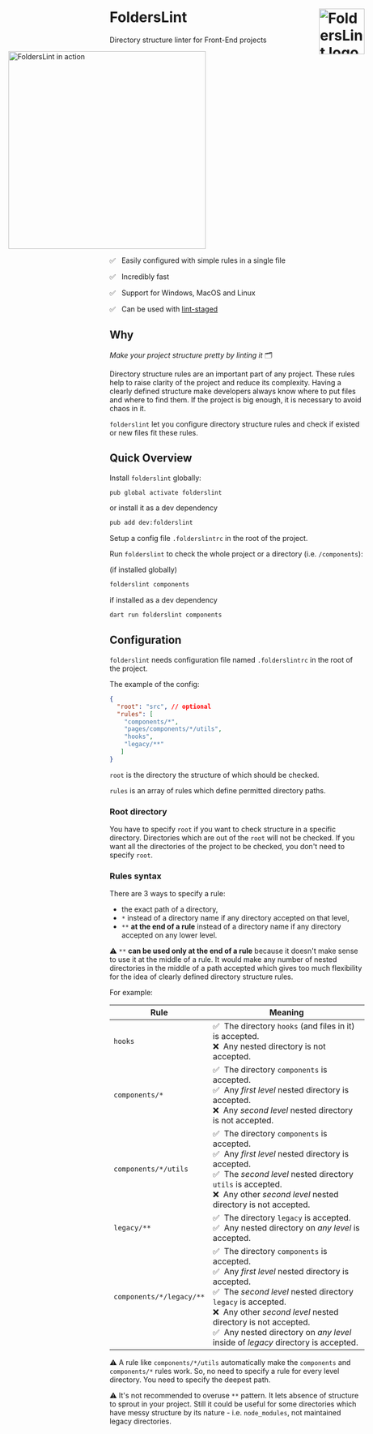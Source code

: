 # FoldersLint <img src="https://ph-files.imgix.net/ca08c2f9-856e-4995-b500-85935be555e7.png" alt="FoldersLint logo" width="90" height="90" align="right" />

Directory structure linter for Front-End projects

<img src="https://thumbnails.visme.co/c0/e6/f2/83/08271a1cdafd2c288d7f2ec677dda7b7.png" alt="FoldersLint in action" title="FoldersLint in action" height="390" style="margin-left: -200px;">

✅ &nbsp;&nbsp;Easily configured with simple rules in a single file

✅ &nbsp;&nbsp;Incredibly fast

✅ &nbsp;&nbsp;Support for Windows, MacOS and Linux

✅ &nbsp;&nbsp;Can be used with [lint-staged](https://github.com/okonet/lint-staged)

## Why

*Make your project structure pretty by linting it* 🗂

Directory structure rules are an important part of any project.
These rules help to raise clarity of the project and reduce its complexity.
Having a clearly defined structure make developers always know where to put files and where to find them.
If the project is big enough, it is necessary to avoid chaos in it.

`folderslint` let you configure directory structure rules and check if existed or new files fit these rules.

## Quick Overview

Install `folderslint` globally:

```sh
pub global activate folderslint
```

or install it as a dev dependency
```sh
pub add dev:folderslint 
```
Setup a config file `.folderslintrc` in the root of the project.

Run `folderslint` to check the whole project or a directory (i.e. `/components`):

(if installed globally)
```sh
folderslint components
```

if installed as a dev dependency

```sh
dart run folderslint components
```

## Configuration
`folderslint` needs configuration file named `.folderslintrc` in the root of the project.

The example of the config:

```json
{
  "root": "src", // optional
  "rules": [
    "components/*",
    "pages/components/*/utils",
    "hooks",
    "legacy/**"
   ]
}
```

`root` is the directory the structure of which should be checked.

`rules` is an array of rules which define permitted directory paths.

### Root directory

You have to specify `root` if you want to check structure in a specific directory. Directories which are out of the `root` will not be checked.
If you want all the directories of the project to be checked, you don't need to specify `root`.

### Rules syntax

There are 3 ways to specify a rule:
- the exact path of a directory,
- `*` instead of a directory name if any directory accepted on that level,
- `**` **at the end of a rule** instead of a directory name if any directory accepted on any lower level. 

⚠️ `**` **can be used only at the end of a rule** because it doesn't make sense to use it at the middle of a rule.
It would make any number of nested directories in the middle of a path accepted
which gives too much flexibility for the idea of clearly defined directory structure rules.

For example:

| Rule                     | Meaning                                                                                                                                                                                                                                                                                                                                                                         |
|--------------------------|---------------------------------------------------------------------------------------------------------------------------------------------------------------------------------------------------------------------------------------------------------------------------------------------------------------------------------------------------------------------------------|
| `hooks`                  | ✅&nbsp;&nbsp;The directory `hooks` (and files in it) is accepted.<br/> ❌&nbsp;&nbsp;Any nested directory is not accepted.                                                                                                                                                                                                                                                       |
| `components/*`           | ✅&nbsp;&nbsp;The directory `components` is accepted.<br/> ✅&nbsp;&nbsp;Any *first level* nested directory is accepted.<br/> ❌&nbsp;&nbsp;Any *second level* nested directory is not accepted.                                                                                                                                                                                   |
| `components/*/utils`     | ✅&nbsp;&nbsp;The directory `components` is accepted.<br/> ✅&nbsp;&nbsp;Any *first level* nested directory is accepted.<br/> ✅&nbsp;&nbsp;The *second level* nested directory `utils` is accepted.<br/> ❌&nbsp;&nbsp;Any other *second level* nested directory is not accepted.                                                                                                  |
| `legacy/**`              | ✅&nbsp;&nbsp;The directory `legacy` is accepted.<br/> ✅&nbsp;&nbsp;Any nested directory on *any level* is accepted.                                                                                                                                                                                                                                                             |
| `components/*/legacy/**` | ✅&nbsp;&nbsp;The directory `components` is accepted.<br/> ✅&nbsp;&nbsp;Any *first level* nested directory is accepted.<br/> ✅&nbsp;&nbsp;The *second level* nested directory `legacy` is accepted.<br/> ❌&nbsp;&nbsp;Any other *second level* nested directory is not accepted.<br/> ✅&nbsp;&nbsp;Any nested directory on *any level* inside of *legacy* directory is accepted. |

⚠️ A rule like `components/*/utils` automatically make the `components` and `components/*` rules work. So, no need to specify a rule for every level directory. You need to specify the deepest path.

⚠️ It's not recommended to overuse `**` pattern. It lets absence of structure to sprout in your project. Still it could be useful for some directories which have messy structure by its nature - i.e. `node_modules`, not maintained legacy directories.
